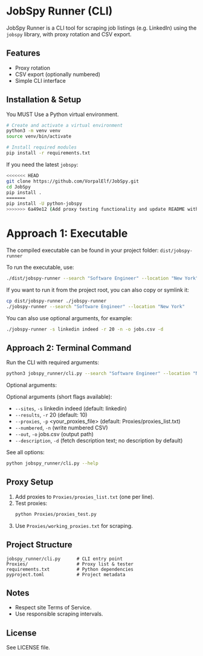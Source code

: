 # JobSpy Runner (CLI)

JobSpy Runner is a CLI tool for scraping job listings (e.g. LinkedIn) using the `jobspy` library, with proxy rotation and CSV export.

## Features
- Proxy rotation
- CSV export (optionally numbered)
- Simple CLI interface

## Installation & Setup
You MUST Use a Python virtual environment.

```bash
# Create and activate a virtual environment
python3 -m venv venv
source venv/bin/activate

# Install required modules
pip install -r requirements.txt
```

If you need the latest `jobspy`:
```bash
<<<<<<< HEAD
git clone https://github.com/VorpalElf/JobSpy.git
cd JobSpy
pip install .
=======
pip install -U python-jobspy
>>>>>>> 6a49e12 (Add proxy testing functionality and update README with usage instructions)
```
# Approach 1: Executable

The compiled executable can be found in your project folder:
`dist/jobspy-runner`

To run the executable, use:
```bash
./dist/jobspy-runner --search "Software Engineer" --location "New York"
```

If you want to run it from the project root, you can also copy or symlink it:
```bash
cp dist/jobspy-runner ./jobspy-runner
./jobspy-runner --search "Software Engineer" --location "New York"
```

You can also use optional arguments, for example:
```bash
./jobspy-runner -s linkedin indeed -r 20 -n -o jobs.csv -d
```

## Approach 2: Terminal Command
Run the CLI with required arguments:
```bash
python3 jobspy_runner/cli.py --search "Software Engineer" --location "New York"
```


Optional arguments:

Optional arguments (short flags available):
- `--sites`, `-s` linkedin indeed (default: linkedin)
- `--results`, `-r` 20 (default: 10)
- `--proxies`, `-p` <your_proxies_file> (default: Proxies/proxies_list.txt)
- `--numbered`, `-n` (write numbered CSV)
- `--out`, `-o` jobs.csv (output path)
- `--description`, `-d` (fetch description text; no description by default)

See all options:
```bash
python jobspy_runner/cli.py --help
```

## Proxy Setup
1. Add proxies to `Proxies/proxies_list.txt` (one per line).
2. Test proxies:
   ```bash
   python Proxies/proxies_test.py
   ```
3. Use `Proxies/working_proxies.txt` for scraping.

## Project Structure
```
jobspy_runner/cli.py      # CLI entry point
Proxies/                  # Proxy list & tester
requirements.txt          # Python dependencies
pyproject.toml            # Project metadata
```

## Notes
- Respect site Terms of Service.
- Use responsible scraping intervals.

## License
See LICENSE file.
